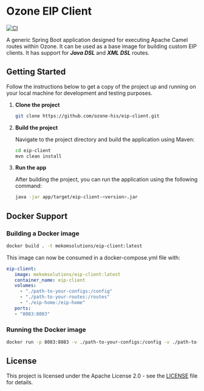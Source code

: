 # Ozone EIP Client

[![CI](https://github.com/ozone-his/eip-client/actions/workflows/ci.yml/badge.svg)](https://github.com/ozone-his/eip-client/actions/workflows/ci.yml)

A generic Spring Boot application designed for executing Apache Camel routes within Ozone. It can be used as a base image for building custom EIP clients. It has support for **_Java DSL_** and **_XML DSL_** routes.

## Getting Started

Follow the instructions below to get a copy of the project up and running on your local machine for development and testing purposes.

1. **Clone the project**

   ```bash
   git clone https://github.com/ozone-his/eip-client.git
   ```
2. **Build the project**

   Navigate to the project directory and build the application using Maven:

   ```bash
   cd eip-client
   mvn clean install
   ```
3. **Run the app**

   After building the project, you can run the application using the following command:

   ```bash
   java -jar app/target/eip-client-<version>.jar
   ```

## Docker Support

### Building a Docker image

```bash
docker build . -t mekomsolutions/eip-client:latest
```

This image can now be consumed in a docker-compose.yml file with:

```yaml
eip-client:
   image: mekomsolutions/eip-client:latest
   container_name: eip-client
   volumes:
     - "./path-to-your-configs:/config"
     - "./path-to-your-routes:/routes"
     - "./eip-home:/eip-home"
   ports:
   - "8083:8083"
```

### Running the Docker image

```bash
docker run -p 8083:8083 -v ./path-to-your-configs:/config -v ./path-to-your-routes:/routes mekomsolutions/eip-client:latest
```

## License

This project is licensed under the Apache License 2.0 - see the [LICENSE](https://www.apache.org/licenses/LICENSE-2.0.txt) file for details.
